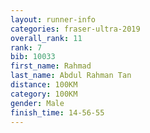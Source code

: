 ```yaml
---
layout: runner-info 
categories: fraser-ultra-2019 
overall_rank: 11
rank: 7
bib: 10033
first_name: Rahmad
last_name: Abdul Rahman Tan
distance: 100KM
category: 100KM
gender: Male
finish_time: 14-56-55
---
```

